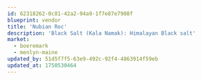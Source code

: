 ```yaml
---
id: 62318262-0c81-42a2-94a9-1f7e87e7908f
blueprint: vendor
title: 'Nubian Roc'
description: 'Black Salt (Kala Namak): Himalayan Black salt'
market:
  - boeremark
  - menlyn-maine
updated_by: 51d5f7f5-63e9-492c-92f4-4863914f59eb
updated_at: 1750530464
---
```

